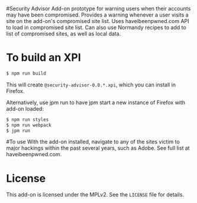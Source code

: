 #Security Advisor
Add-on prototype for warning users when their accounts may have been compromised. Provides
a warning whenever a user visits a site on the add-on's compromised site list.
Uses haveibeenpwned.com API to load in compromised site list. Can also use Normandy recipes
to add to list of compromised sites, as well as local data.

# To build an XPI
```bash
$ npm run build
```

This will create `@security-advisor-0.0.*.xpi`, which you can install in Firefox.

Alternatively, use jpm run to have jpm start a new instance of Firefox with add-on loaded:
```bash
$ npm run styles
$ npm run webpack
$ jpm run
```

#To use
With the add-on installed, navigate to any of the sites victim to major hackings within
the past several years, such as Adobe. See full list at haveibeenpwned.com.

# License
This add-on is licensed under the MPLv2. See the `LICENSE` file for details.
